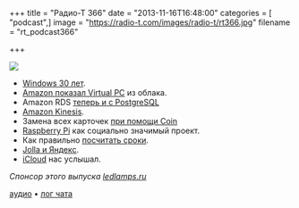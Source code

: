+++
title = "Радио-Т 366"
date = "2013-11-16T16:48:00"
categories = [ "podcast",]
image = "https://radio-t.com/images/radio-t/rt366.jpg"
filename = "rt_podcast366"

+++

![](https://radio-t.com/images/radio-t/rt366.jpg)

* [Windows 30 лет](http://gizmodo.com/bill-gates-unveiled-windows-30-years-ago-today-1461813702).
* [Amazon показал Virtual PC](http://slashdot.org/topic/datacenter/amazon-offers-virtual-pcs-from-the-cloud/) из облака.
* Amazon RDS [теперь и с PostgreSQL](http://aws.typepad.com/aws/2013/11/amazon-rds-for-postgresql-now-available.html)
* [Amazon Kinesis](http://aws.typepad.com/aws/2013/11/amazon-appstream-deliver-streaming-applications-from-the-cloud.html).
* Замена всех карточек [при помощи Coin](http://appleinsider.com/articles/13/11/14/coin-aims-to-replace-all-analog-credit-cards-with-a-single-iphone-connected-accessory)
* [Raspberry Pi](http://www.wired.co.uk/news/archive/2013-11/11/raspberry-pi-nominet-trust) как социально значимый проект.
* Как правильно [посчитать сроки](http://www.altdevblogaday.com/2013/11/15/always-multiply-estimates-by-pi/).
* [Jolla и Яндекс](http://techcrunch.com/2013/11/13/jolla-yandex/).
* [iCloud](http://research.gigaom.com/2013/11/icloud-adds-co-editing-capabilities/) нас услышал.

_Спонсор этого выпуска [ledlamps.ru](http://ledlamps.ru)_

[аудио](https://cdn.radio-t.com/rt_podcast366.mp3) • [лог чата](http://chat.radio-t.com/logs/radio-t-366.html)
<audio src="https://cdn.radio-t.com/rt_podcast366.mp3" preload="none"></audio>
